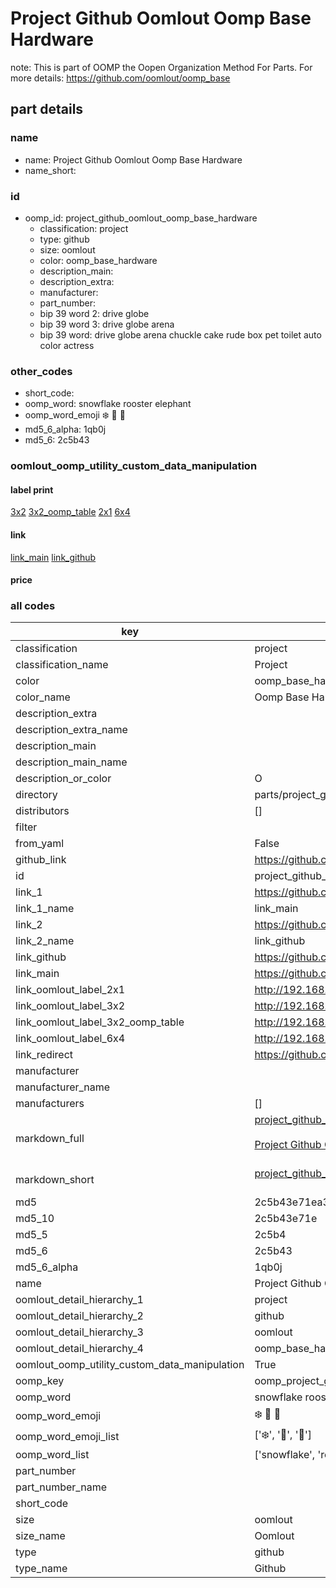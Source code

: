 # Project Github Oomlout Oomp Base Hardware  

note: This is part of OOMP the Oopen Organization Method For Parts. For more details: https://github.com/oomlout/oomp_base

##  part details
  







### name
* name: Project Github Oomlout Oomp Base Hardware
* name_short: 
### id
* oomp_id: project_github_oomlout_oomp_base_hardware
  * classification: project
  * type: github
  * size: oomlout
  * color: oomp_base_hardware
  * description_main: 
  * description_extra: 
  * manufacturer: 
  * part_number: 
  * bip 39 word 2: drive globe
  * bip 39 word 3: drive globe arena
  * bip 39 word: drive globe arena chuckle cake rude box pet toilet auto color actress

### other_codes
* short_code: 
* oomp_word: snowflake rooster elephant
* oomp_word_emoji :snowflake: :rooster: :elephant:
* md5_6_alpha: 1qb0j
* md5_6: 2c5b43






### oomlout_oomp_utility_custom_data_manipulation
#### label print
[3x2](http://192.168.1.245:1112/?label=oomp%201qb0j)
[3x2_oomp_table](http://192.168.1.108:1112/?label=oomp%201qb0j)
[2x1](http://192.168.1.242:1112/?label=oomp%201qb0j)
[6x4](http://192.168.1.55:1112/?label=oomp%201qb0j)    

#### link

[link_main](https://github.com/oomlout/oomlout_oomp_version_1_messy/tree/main/parts/project_github_oomlout_oomp_base_hardware) [link_github](https://github.com/oomlout/oomlout_oomp_version_1_messy/tree/main/parts/project_github_oomlout_oomp_base_hardware)                             

#### price







### all codes 
| key | value |  
| --- | --- |  
| classification | project |  
| classification_name | Project |  
| color | oomp_base_hardware |  
| color_name | Oomp Base Hardware |  
| description_extra |  |  
| description_extra_name |  |  
| description_main |  |  
| description_main_name |  |  
| description_or_color | O  |  
| directory | parts/project_github_oomlout_oomp_base_hardware |  
| distributors | [] |  
| filter |  |  
| from_yaml | False |  
| github_link | https://github.com/oomlout/oomlout_oomp_part_src/tree/main/parts/project_github_oomlout_oomp_base_hardware |  
| id | project_github_oomlout_oomp_base_hardware |  
| link_1 | https://github.com/oomlout/oomlout_oomp_version_1_messy/tree/main/parts/project_github_oomlout_oomp_base_hardware |  
| link_1_name | link_main |  
| link_2 | https://github.com/oomlout/oomlout_oomp_version_1_messy/tree/main/parts/project_github_oomlout_oomp_base_hardware |  
| link_2_name | link_github |  
| link_github | https://github.com/oomlout/oomlout_oomp_version_1_messy/tree/main/parts/project_github_oomlout_oomp_base_hardware |  
| link_main | https://github.com/oomlout/oomlout_oomp_version_1_messy/tree/main/parts/project_github_oomlout_oomp_base_hardware |  
| link_oomlout_label_2x1 | http://192.168.1.242:1112/?label=oomp%201qb0j |  
| link_oomlout_label_3x2 | http://192.168.1.245:1112/?label=oomp%201qb0j |  
| link_oomlout_label_3x2_oomp_table | http://192.168.1.108:1112/?label=oomp%201qb0j |  
| link_oomlout_label_6x4 | http://192.168.1.55:1112/?label=oomp%201qb0j |  
| link_redirect | https://github.com/oomlout/oomlout_oomp_version_1_messy/tree/main/parts/project_github_oomlout_oomp_base_hardware |  
| manufacturer |  |  
| manufacturer_name |  |  
| manufacturers | [] |  
| markdown_full | [project_github_oomlout_oomp_base_hardware](none)<br>[](none)<br>[Project Github Oomlout Oomp Base Hardware](none)<br><br> |  
| markdown_short | [project_github_oomlout_oomp_base_hardware](none)<br><br> |  
| md5 | 2c5b43e71ea36352f390228816d8d21a |  
| md5_10 | 2c5b43e71e |  
| md5_5 | 2c5b4 |  
| md5_6 | 2c5b43 |  
| md5_6_alpha | 1qb0j |  
| name | Project Github Oomlout Oomp Base Hardware |  
| oomlout_detail_hierarchy_1 | project |  
| oomlout_detail_hierarchy_2 | github |  
| oomlout_detail_hierarchy_3 | oomlout |  
| oomlout_detail_hierarchy_4 | oomp_base_hardware |  
| oomlout_oomp_utility_custom_data_manipulation | True |  
| oomp_key | oomp_project_github_oomlout_oomp_base_hardware |  
| oomp_word | snowflake rooster elephant |  
| oomp_word_emoji | :snowflake: :rooster: :elephant: |  
| oomp_word_emoji_list | [':snowflake:', ':rooster:', ':elephant:'] |  
| oomp_word_list | ['snowflake', 'rooster', 'elephant'] |  
| part_number |  |  
| part_number_name |  |  
| short_code |  |  
| size | oomlout |  
| size_name | Oomlout |  
| type | github |  
| type_name | Github |  
